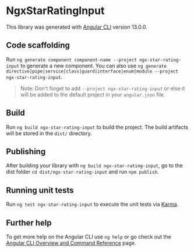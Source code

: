 # NgxStarRatingInput

This library was generated with [Angular CLI](https://github.com/angular/angular-cli) version 13.0.0.

## Code scaffolding

Run `ng generate component component-name --project ngx-star-rating-input` to generate a new component. You can also use `ng generate directive|pipe|service|class|guard|interface|enum|module --project ngx-star-rating-input`.
> Note: Don't forget to add `--project ngx-star-rating-input` or else it will be added to the default project in your `angular.json` file. 

## Build

Run `ng build ngx-star-rating-input` to build the project. The build artifacts will be stored in the `dist/` directory.

## Publishing

After building your library with `ng build ngx-star-rating-input`, go to the dist folder `cd dist/ngx-star-rating-input` and run `npm publish`.

## Running unit tests

Run `ng test ngx-star-rating-input` to execute the unit tests via [Karma](https://karma-runner.github.io).

## Further help

To get more help on the Angular CLI use `ng help` or go check out the [Angular CLI Overview and Command Reference](https://angular.io/cli) page.
